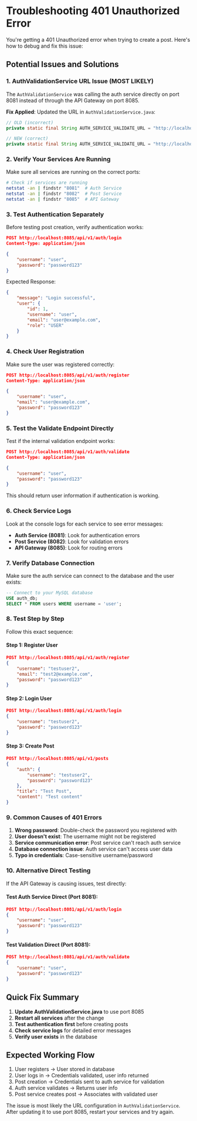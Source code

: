# Troubleshooting 401 Unauthorized Error

You're getting a 401 Unauthorized error when trying to create a post. Here's how to debug and fix this issue:

## Potential Issues and Solutions

### 1. **AuthValidationService URL Issue (MOST LIKELY)**

The `AuthValidationService` was calling the auth service directly on port 8081 instead of through the API Gateway on port 8085.

**Fix Applied**: Updated the URL in `AuthValidationService.java`:
```java
// OLD (incorrect)
private static final String AUTH_SERVICE_VALIDATE_URL = "http://localhost:8081/api/v1/auth/validate";

// NEW (correct) 
private static final String AUTH_SERVICE_VALIDATE_URL = "http://localhost:8085/api/v1/auth/validate";
```

### 2. **Verify Your Services Are Running**

Make sure all services are running on the correct ports:
```bash
# Check if services are running
netstat -an | findstr "8081"  # Auth Service
netstat -an | findstr "8082"  # Post Service  
netstat -an | findstr "8085"  # API Gateway
```

### 3. **Test Authentication Separately**

Before testing post creation, verify authentication works:

```json
POST http://localhost:8085/api/v1/auth/login
Content-Type: application/json

{
    "username": "user",
    "password": "password123"
}
```

Expected Response:
```json
{
    "message": "Login successful",
    "user": {
        "id": 1,
        "username": "user", 
        "email": "user@example.com",
        "role": "USER"
    }
}
```

### 4. **Check User Registration**

Make sure the user was registered correctly:

```json
POST http://localhost:8085/api/v1/auth/register
Content-Type: application/json

{
    "username": "user",
    "email": "user@example.com",
    "password": "password123"
}
```

### 5. **Test the Validate Endpoint Directly**

Test if the internal validation endpoint works:

```json
POST http://localhost:8085/api/v1/auth/validate
Content-Type: application/json

{
    "username": "user",
    "password": "password123"
}
```

This should return user information if authentication is working.

### 6. **Check Service Logs**

Look at the console logs for each service to see error messages:

- **Auth Service (8081)**: Look for authentication errors
- **Post Service (8082)**: Look for validation errors
- **API Gateway (8085)**: Look for routing errors

### 7. **Verify Database Connection**

Make sure the auth service can connect to the database and the user exists:

```sql
-- Connect to your MySQL database
USE auth_db;
SELECT * FROM users WHERE username = 'user';
```

### 8. **Test Step by Step**

Follow this exact sequence:

#### Step 1: Register User
```json
POST http://localhost:8085/api/v1/auth/register
{
    "username": "testuser2",
    "email": "test2@example.com",
    "password": "password123"
}
```

#### Step 2: Login User
```json
POST http://localhost:8085/api/v1/auth/login  
{
    "username": "testuser2",
    "password": "password123"
}
```

#### Step 3: Create Post
```json
POST http://localhost:8085/api/v1/posts
{
    "auth": {
        "username": "testuser2", 
        "password": "password123"
    },
    "title": "Test Post",
    "content": "Test content"
}
```

### 9. **Common Causes of 401 Errors**

1. **Wrong password**: Double-check the password you registered with
2. **User doesn't exist**: The username might not be registered
3. **Service communication error**: Post service can't reach auth service
4. **Database connection issue**: Auth service can't access user data
5. **Typo in credentials**: Case-sensitive username/password

### 10. **Alternative Direct Testing**

If the API Gateway is causing issues, test directly:

#### Test Auth Service Direct (Port 8081):
```json
POST http://localhost:8081/api/v1/auth/login
{
    "username": "user",
    "password": "password123"  
}
```

#### Test Validation Direct (Port 8081):
```json
POST http://localhost:8081/api/v1/auth/validate
{
    "username": "user",
    "password": "password123"
}
```

## Quick Fix Summary

1. **Update AuthValidationService.java** to use port 8085
2. **Restart all services** after the change
3. **Test authentication first** before creating posts
4. **Check service logs** for detailed error messages
5. **Verify user exists** in the database

## Expected Working Flow

1. User registers → User stored in database
2. User logs in → Credentials validated, user info returned
3. Post creation → Credentials sent to auth service for validation
4. Auth service validates → Returns user info
5. Post service creates post → Associates with validated user

The issue is most likely the URL configuration in `AuthValidationService`. After updating it to use port 8085, restart your services and try again.
